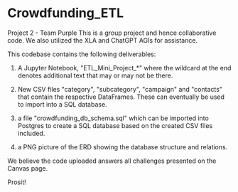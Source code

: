 # Crowdfunding_ETL
Project 2 - Team Purple
This is a group project and hence collaborative code. We also utilized the XLA and ChatGPT AGIs for assistance.

This codebase contains the following deliverables: 

1. A Jupyter Notebook, "ETL_Mini_Project_*" where the wildcard at the end denotes
additional text that may or may not be there.

2. New CSV files "category", "subcategory", "campaign" and "contacts" that contain the respective DataFrames.
These can eventually be used to import into a SQL database.

3. a file "crowdfunding_db_schema.sql" which can be imported into Postgres to create a SQL database
based on the created CSV files included.

4. a PNG picture of the ERD showing the database structure and relations.

We believe the code uploaded answers all challenges presented on the Canvas page.

Prosit!
